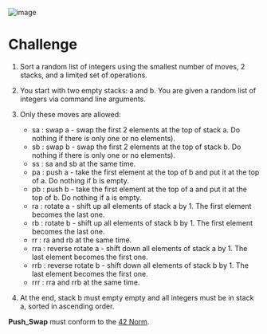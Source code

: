 ![image](https://github.com/user-attachments/assets/0f2c1510-430f-4f83-9cff-deee38b08391)

# Challenge

1. Sort a random list of integers using the smallest number of moves, 2 stacks, and a limited set of operations.
2. You start with two empty stacks: a and b. You are given a random list of integers via command line arguments.

3. Only these moves are allowed:

    - sa : swap a - swap the first 2 elements at the top of stack a. Do nothing if there is only one or no elements).
    - sb : swap b - swap the first 2 elements at the top of stack b. Do nothing if there is only one or no elements).
    - ss : sa and sb at the same time.
    - pa : push a - take the first element at the top of b and put it at the top of a. Do nothing if b is empty.
    - pb : push b - take the first element at the top of a and put it at the top of b. Do nothing if a is empty.
    - ra : rotate a - shift up all elements of stack a by 1. The first element becomes the last one.
    - rb : rotate b - shift up all elements of stack b by 1. The first element becomes the last one.
    - rr : ra and rb at the same time.
    - rra : reverse rotate a - shift down all elements of stack a by 1. The last element becomes the first one.
    - rrb : reverse rotate b - shift down all elements of stack b by 1. The last element becomes the first one.
    - rrr : rra and rrb at the same time.

4. At the end, stack b must empty empty and all integers must be in stack a, sorted in ascending order.

**Push_Swap** must conform to the [42 Norm](https://cdn.intra.42.fr/pdf/pdf/96987/en.norm.pdf).
